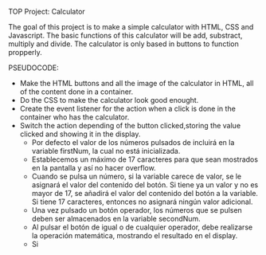 TOP Project: Calculator

The goal of this project is to make a simple calculator with HTML, CSS and Javascript.
The basic functions of this calculator will be add, substract, multiply and divide.
The calculator is only based in buttons to function propperly.

PSEUDOCODE:
- Make the HTML buttons and all the image of the calculator in HTML, all of the content done in a container.
- Do the CSS to make the calculator look good enought.
- Create the event listener for the action when a click is done in the container who has the calculator.
- Switch the action depending of the button clicked,storing the value clicked and showing it in the display.
    - Por defecto el valor de los números pulsados de incluirá en la variable firstNum, la cual no está inicializada.
    - Establecemos un máximo de 17 caracteres para que sean mostrados en la pantalla y así no hacer overflow.
    - Cuando se pulsa un número, si la variable carece de valor, se le asignará el valor del contenido del botón. Si tiene ya un valor y no es mayor de 17, se añadirá el valor del contenido del botón a la variable. Si tiene 17 caracteres, entonces no asignará ningún valor adicional.
    - Una vez pulsado un botón operador, los números que se pulsen deben ser almacenados en la variable secondNum.
    - Al pulsar el botón de igual o de cualquier operador, debe realizarse la operación matemática, mostrando el resultado en el display.
    - Si 

